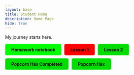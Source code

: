 ```yaml
---
layout: base
title: Student Home 
description: Home Page
hide: true
---
```


My journey starts here.
<div style="display: flex; flex-wrap: wrap; gap: 10px;">
    <a href="/_notebooks/Foundation/2025-01-09-homework.ipynb" style="text-decoration: none;">
        <div style="background-color: #00FF00; color: black; padding: 10px 20px; border-radius: 5px; font-weight: bold;">
            Homework notebook
        </div>
    </a>
    <a href="/_notebooks/Foundation/2025-01-09-lessonBook1.ipynb" style="text-decoration: none;">
        <div style="background-color: #FF0000; color: black; padding: 10px 20px; border-radius: 5px; font-weight: bold;">
            Lesson 1
        </div>
    </a>
    <a href="/_notebooks/Foundation/2025-01-09-lessonBook2.ipynb" style="text-decoration: none;">
        <div style="background-color: #00DD00; color: black; padding: 10px 20px; border-radius: 5px; font-weight: bold;">
            Lesson 2
        </div>
    </a>
    <a href="/_notebooks/Foundation/2025-01-09-popcornHax-completed.ipynb" style="text-decoration: none;">
        <div style="background-color: #00DD00; color: black; padding: 10px 20px; border-radius: 5px; font-weight: bold;">
            Popcorn Hax Completed
        </div>
    </a>
    <a href="/_notebooks/Foundation/2025-01-09-popcornHax.ipynb" style="text-decoration: none;">
        <div style="background-color: #00DD00; color: black; padding: 10px 20px; border-radius: 5px; font-weight: bold;">
            Popcorn Hax
        </div>
    </a>
</div>